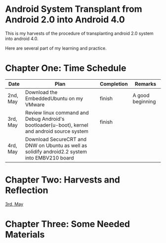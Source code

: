# Android System Transplant from Android 2.0 into Android 4.0
This is my harvests of the procedure of transplanting android 2.0 system into android 4.0.

Here are several part of my learning and practice.

# Chapter One: Time Schedule
|Date | Plan | Completion | Remarks |
|---|---|---|---|
| 2nd, May | Download the EmbeddedUbuntu on my VMware | finish | A good beginning|
| 3rd, May | Review linux command and Debug Android's bootloader(u-boot), kernel and android source system | finish | |
| 4rd, May | Download SecureCRT and DNW on Ubuntu as well as solidify android2.2 system into EMBV210 board| | |

# Chapter Two: Harvests and Reflection
[3rd, May](./harvests_and_reflections/3rdMay)                  

# Chapter Three: Some Needed Materials

